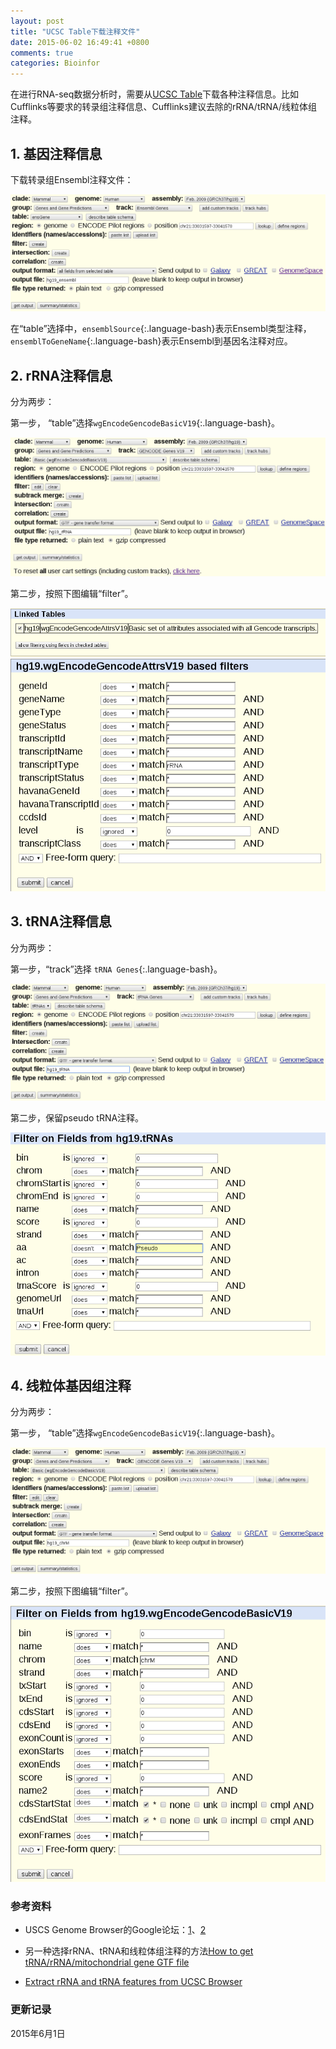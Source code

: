 ```yaml
---
layout: post
title: "UCSC Table下载注释文件"
date: 2015-06-02 16:49:41 +0800
comments: true
categories: Bioinfor
---
```


在进行RNA-seq数据分析时，需要从[UCSC Table](http://genome.ucsc.edu/cgi-bin/hgTables)下载各种注释信息。比如Cufflinks等要求的转录组注释信息、Cufflinks建议去除的rRNA/tRNA/线粒体组注释。

## 1. 基因注释信息 ##

下载转录组Ensembl注释文件：

<img src="/images/hg19_ensembl.png" title="image" alt="UCSC下载Ensembl注释">

<!--more-->

在“table”选择中，`ensemblSource`{:.language-bash}表示Ensembl类型注释，`ensemblToGeneName`{:.language-bash}表示Ensembl到基因名注释对应。

## 2. rRNA注释信息 ##

分为两步：

第一步， “table”选择`wgEncodeGencodeBasicV19`{:.language-bash}。

<img src="/images/hg19_rRNA.png" title="image" alt="UCSC下载rRNA注释">

第二步，按照下图编辑“filter”。

<img src="/images/hg19_rRNA_maskTable.png" title="image" alt="UCSC下载rRNA注释Table">

<img src="/images/hg19_rRNA_mask.png" title="image" alt="UCSC下载rRNA注释筛选">


## 3. tRNA注释信息 ##

分为两步：

第一步，“track”选择 `tRNA Genes`{:.language-bash}。

<img src="/images/hg19_tRNA.png" title="image" alt="UCSC下载tRNA注释">

第二步，保留pseudo tRNA注释。

<img src="/images/hg19_tRNA_mask.png" title="image" alt="UCSC下载tRNA注释">


## 4. 线粒体基因组注释 ##

分为两步：

第一步， “table”选择`wgEncodeGencodeBasicV19`{:.language-bash}。

<img src="/images/hg19_chrM.png" title="image" alt="UCSC下载chrM注释">

第二步，按照下图编辑“filter”。

<img src="/images/hg19_chrM_mask.png" title="image" alt="UCSC下载chrM注释筛选">


### 参考资料 ###

* USCS Genome Browser的Google论坛：[1](https://groups.google.com/a/soe.ucsc.edu/forum/#!topic/genome/IL_aeOuPYU0)、[2](https://groups.google.com/a/soe.ucsc.edu/forum/#!msg/genome/jSAY8w1JVVo/P6lk4OJzDNEJ) 

* 另一种选择rRNA、tRNA和线粒体组注释的方法[How to get tRNA/rRNA/mitochondrial gene GTF file](http://onetipperday.blogspot.tw/2012/08/how-to-get-trnarrnamitochondrial-gene.html)

* [Extract rRNA and tRNA features from UCSC Browser](http://webappl.blogspot.tw/2015/02/extract-rrna-and-trna-features-from.html) 


### 更新记录 ###

2015年6月1日








